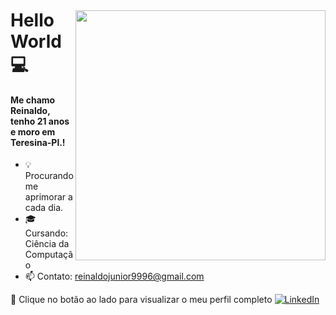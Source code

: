 <img style="margin-top: 40px;" align="right" width="400px" src="https://media.giphy.com/media/ASd0Ukj0y3qMM/giphy.gif">

# Hello World  💻 

#### Me chamo Reinaldo, tenho 21 anos e moro em Teresina-PI.!  


- :bulb: Procurando me aprimorar a cada dia.
- :mortar_board: Cursando: Ciência da Computação
- 📫 Contato: reinaldojunior9996@gmail.com


🔗 Clique no botão ao lado para visualizar o meu perfil completo <a href="https://www.linkedin.com/in/reinaldorocha99/"><img src="https://img.shields.io/badge/LinkedIn-%230077B5.svg?&style=flat-square&logo=linkedin&logoColor=white" alt="LinkedIn"> </a>


